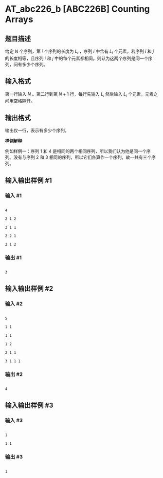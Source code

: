 # AT_abc226_b [ABC226B] Counting Arrays

## 题目描述

给定 $N$ 个序列，第 $i$ 个序列的长度为 $L_i$ ，序列 $i$ 中含有 $L_i$ 个元素，若序列 $i$ 和 $j$ 的长度相等，且序列 $i$ 和 $j$ 中的每个元素都相同，则认为这两个序列是同一个序列，问有多少个序列。

## 输入格式

第一行输入 $N$ 。第二行到第 $N+1$ 行，每行先输入 $L_i$ 然后输入 $L_i$ 个元素，元素之间用空格隔开。

## 输出格式

输出仅一行，表示有多少个序列。

**样例解释**

例如样例一：序列 $1$ 和 $4$ 是相同的两个相同序列，所以我们认为他是同一个序列。没有与序列 $2$ 和 $3$ 相同的序列，所以它们各算作一个序列，故一共有三个序列。

## 输入输出样例 #1

### 输入 #1

```
4
2 1 2
2 1 1
2 2 1
2 1 2
```

### 输出 #1

```
3
```

## 输入输出样例 #2

### 输入 #2

```
5
1 1
1 1
1 2
2 1 1
3 1 1 1
```

### 输出 #2

```
4
```

## 输入输出样例 #3

### 输入 #3

```
1
1 1
```

### 输出 #3

```
1
```